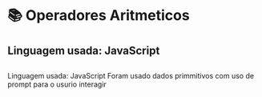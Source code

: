 #  <h1> 📚 Operadores Aritmeticos</h1>


## Linguagem usada: JavaScript  <h2>


Linguagem usada: JavaScript 
Foram usado dados primmitivos com uso de prompt para o usurio interagir
